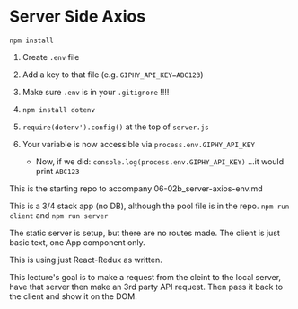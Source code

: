 # Server Side Axios

`npm install`

1. Create `.env` file
2. Add a key to that file (e.g. `GIPHY_API_KEY=ABC123`)
3. Make sure `.env` is in  your `.gitignore` !!!!
4. `npm install dotenv`
5. `require(dotenv').config()` at the top of `server.js`
6. Your variable is now accessible via `process.env.GIPHY_API_KEY`

   * Now, if we did:
        `console.log(process.env.GIPHY_API_KEY)`
            ...it would print `ABC123`


This is the starting repo to accompany 06-02b_server-axios-env.md

This is a 3/4 stack app (no DB), although the pool file is in the repo.
`npm run client` and `npm run server`

The static server is setup, but there are no routes made. The client is just basic text, one App component only.

This is using just React-Redux as written. 

This lecture's goal is to make a request from the cleint to the local server, have that server then make an 3rd party API request. Then pass it back to the client and show it on the DOM.


